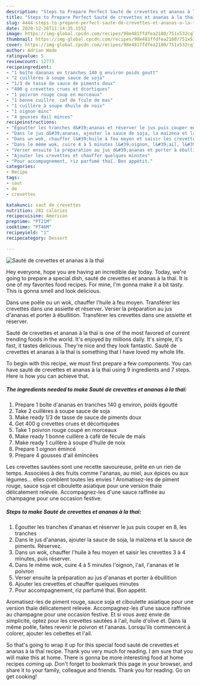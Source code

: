 ```yaml
---
description: "Steps to Prepare Perfect Sauté de crevettes et ananas à la thaï"
title: "Steps to Prepare Perfect Sauté de crevettes et ananas à la thaï"
slug: 4444-steps-to-prepare-perfect-saute-de-crevettes-et-ananas-a-la-thai
date: 2020-12-26T11:14:35.155Z
image: https://img-global.cpcdn.com/recipes/98e481ffdfea2180/751x532cq70/saute-de-crevettes-et-ananas-a-la-thai-photo-principale-de-la-recette.jpg
thumbnail: https://img-global.cpcdn.com/recipes/98e481ffdfea2180/751x532cq70/saute-de-crevettes-et-ananas-a-la-thai-photo-principale-de-la-recette.jpg
cover: https://img-global.cpcdn.com/recipes/98e481ffdfea2180/751x532cq70/saute-de-crevettes-et-ananas-a-la-thai-photo-principale-de-la-recette.jpg
author: Adrian Wade
ratingvalue: 5
reviewcount: 12773
recipeingredient:
- "1 boîte dananas en tranches 140 g environ poids goutt"
- "2 cuillères à soupe sauce de soja"
- "1/3 de tasse de sauce de piments doux"
- "400 g crevettes crues et dcortiques"
- "1 poivron rouge coup en morceaux"
- "1 bonne cuillre  caf de fcule de mas"
- "1 cuillère à soupe dhuile de noix"
- "1 oignon minc"
- "4 gousses dail minces"
recipeinstructions:
- "Égoutter les tranches d&#39;ananas et réserver le jus puis couper en 8, les tranches"
- "Dans le jus d&#39;ananas, ajouter la sauce de soja, la maïzena et la sauce de piments. Réservez."
- "Dans un wok, chauffer l&#39;huile à feu moyen et saisir les crevettes 3 à 4 minutes, puis réserver."
- "Dans le même wok, cuire 4 à 5 minutes l&#39;oignon, l&#39;ail, l&#39;ananas et le poivron"
- "Verser ensuite la préparation au jus d&#39;ananas et porter à ébullition"
- "Ajouter les crevettes et chauffer quelques minutes"
- "Pour accompagnement, riz parfumé thaï. Bon appétit."
categories:
- Recipe
tags:
- saut
- de
- crevettes

katakunci: saut de crevettes 
nutrition: 281 calories
recipecuisine: American
preptime: "PT21M"
cooktime: "PT46M"
recipeyield: "1"
recipecategory: Dessert

---
```



![Sauté de crevettes et ananas à la thaï](https://img-global.cpcdn.com/recipes/98e481ffdfea2180/751x532cq70/saute-de-crevettes-et-ananas-a-la-thai-photo-principale-de-la-recette.jpg)

Hey everyone, hope you are having an incredible day today. Today, we're going to prepare a special dish, sauté de crevettes et ananas à la thaï. It is one of my favorites food recipes. For mine, I'm gonna make it a bit tasty. This is gonna smell and look delicious.

Dans une poêle ou un wok, chauffer l&#39;huile à feu moyen. Transférer les crevettes dans une assiette et réserver. Verser la préparation au jus d&#39;ananas et porter à ébullition. Transférer les crevettes dans une assiette et réserver.

Sauté de crevettes et ananas à la thaï is one of the most favored of current trending foods in the world. It's enjoyed by millions daily. It's simple, it's fast, it tastes delicious. They're nice and they look fantastic. Sauté de crevettes et ananas à la thaï is something that I have loved my whole life.


To begin with this recipe, we must first prepare a few components. You can have sauté de crevettes et ananas à la thaï using 9 ingredients and 7 steps. Here is how you can achieve that.

<!--inarticleads1-->

##### The ingredients needed to make Sauté de crevettes et ananas à la thaï:

1. Prepare 1 boîte d&#39;ananas en tranches 140 g environ, poids égoutté
1. Take 2 cuillères à soupe sauce de soja
1. Make ready 1/3 de tasse de sauce de piments doux
1. Get 400 g crevettes crues et décortiquées
1. Take 1 poivron rouge coupé en morceaux
1. Make ready 1 bonne cuillère à café de fécule de maïs
1. Make ready 1 cuillère à soupe d&#39;huile de noix
1. Prepare 1 oignon émincé
1. Prepare 4 gousses d&#39;ail émincées


Les crevettes sautées sont une recette savoureuse, prête en un rien de temps. Associées à des fruits comme l&#39;ananas, au miel, aux épices ou aux légumes… elles comblent toutes les envies ! Aromatisez-les de piment rouge, sauce soja et ciboulette asiatique pour une version thaïe délicatement relevée. Accompagnez-les d&#39;une sauce raffinée au champagne pour une occasion festive. 

<!--inarticleads2-->

##### Steps to make Sauté de crevettes et ananas à la thaï:

1. Égoutter les tranches d&#39;ananas et réserver le jus puis couper en 8, les tranches
1. Dans le jus d&#39;ananas, ajouter la sauce de soja, la maïzena et la sauce de piments. Réservez.
1. Dans un wok, chauffer l&#39;huile à feu moyen et saisir les crevettes 3 à 4 minutes, puis réserver.
1. Dans le même wok, cuire 4 à 5 minutes l&#39;oignon, l&#39;ail, l&#39;ananas et le poivron
1. Verser ensuite la préparation au jus d&#39;ananas et porter à ébullition
1. Ajouter les crevettes et chauffer quelques minutes
1. Pour accompagnement, riz parfumé thaï. Bon appétit.


Aromatisez-les de piment rouge, sauce soja et ciboulette asiatique pour une version thaïe délicatement relevée. Accompagnez-les d&#39;une sauce raffinée au champagne pour une occasion festive. Et si vous avez envie de simplicité, optez pour les crevettes sautées à l&#39;ail, huile d&#39;olive et. Dans la même poêle, faites revenir le poivron et l&#39;ananas. Lorsqu&#39;ils commencent à colorer, ajouter les cebettes et l&#39;ail. 

So that's going to wrap it up for this special food sauté de crevettes et ananas à la thaï recipe. Thank you very much for reading. I am sure that you will make this at home. There is gonna be more interesting food at home recipes coming up. Don't forget to bookmark this page in your browser, and share it to your family, colleague and friends. Thank you for reading. Go on get cooking!

